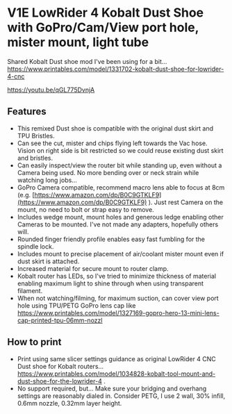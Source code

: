# V1E LowRider 4 Kobalt Dust Shoe with GoPro/Cam/View port hole, mister mount, light tube

Shared Kobalt Dust shoe mod I've been using for a bit... https://www.printables.com/model/1331702-kobalt-dust-shoe-for-lowrider-4-cnc

https://youtu.be/qGL775DvnjA


## Features
- This remixed Dust shoe is compatible with the original dust skirt and TPU Bristles.  
- Can see the cut, mister and chips flying left towards the Vac hose.  Vision on right side is  bit restricted so we could reuse existing dust skirt and bristles.
- Can easily inspect/view the router bit while standing up, even without a Camera being used.  No more bending over or neck strain while watching long jobs…
- GoPro Camera compatible, recommend macro lens able to focus at 8cm (e.g. [https://www.amazon.com/dp/B0C9GTKLF9](https://www.amazon.com/dp/B0C9GTKLF9) ).  Just rest Camera on the mount, no need to bolt or strap easy to remove.
- Includes wedge mount, mount holes and generous ledge enabling other Cameras to be mounted.  I've not made any adapters, hopefully others will.
- Rounded finger friendly profile enables easy fast fumbling for the spindle lock.
- Includes mount to precise placement of air/coolant mister mount even if dust skirt is attached.
- Increased material for secure mount to router clamp.
- Kobalt router has LEDs, so I've tried to minimize thickness of material enabling maximum light to shine through when using transparent filament.
- When not watching/filming, for maximum suction, can cover view port hole using TPU/PETG GoPro lens cap like https://www.printables.com/model/1327169-gopro-hero-13-mini-lens-cap-printed-tpu-06mm-nozzl


## How to print
- Print using same slicer settings guidance as original LowRider 4 CNC Dust shoe for Kobalt routers… https://www.printables.com/model/1034828-kobalt-tool-mount-and-dust-shoe-for-the-lowrider-4 .  
- No support required, but…  Make sure your bridging and overhang settings are reasonably dialed in.  Consider PETG, I use 2 wall, 30% infill, 0.6mm nozzle, 0.32mm layer height.